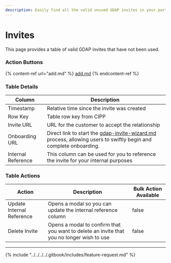 ```yaml
---
description: Easily find all the valid unused GDAP invites in your partner organization.
---
```


# Invites

This page provides a table of valid GDAP invites that have not been used.&#x20;

### Action Buttons

{% content-ref url="add.md" %}
[add.md](add.md)
{% endcontent-ref %}

### Table Details

| Column             | Description                                                                                                                                                                        |
| ------------------ | ---------------------------------------------------------------------------------------------------------------------------------------------------------------------------------- |
| Timestamp          | Relative time since the invite was created                                                                                                                                         |
| Row Key            | Table row key from CIPP                                                                                                                                                            |
| Invite URL         | URL for the customer to accept the relationship                                                                                                                                    |
| Onboarding URL     | Direct link to start the [gdap-invite-wizard.md](../../../../setup/installation/gdap-invite-wizard.md "mention") process, allowing users to swiftly begin and complete onboarding. |
| Internal Reference | This column can be used for you to reference the invite for your internal purposes                                                                                                 |

### Table Actions

<table><thead><tr><th>Action</th><th>Description</th><th data-type="checkbox">Bulk Action Available</th></tr></thead><tbody><tr><td>Update Internal Reference</td><td>Opens a modal so you can update the internal reference column</td><td>false</td></tr><tr><td>Delete Invite</td><td>Opens a modal to confirm that you want to delete an invite that you no longer wish to use</td><td>false</td></tr></tbody></table>

***

{% include "../../../../.gitbook/includes/feature-request.md" %}

